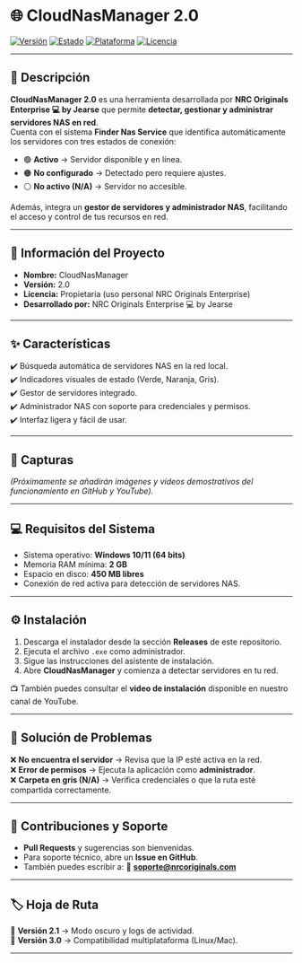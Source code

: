 # 🌐 CloudNasManager 2.0

[![Versión](https://img.shields.io/badge/version-2.0-blue.svg)](https://github.com/NRCOriginals/CloudNasManager)
[![Estado](https://img.shields.io/badge/status-Estable-brightgreen.svg)](https://github.com/NRCOriginals/CloudNasManager)
[![Plataforma](https://img.shields.io/badge/platform-Windows%20%7C%20NAS-lightgrey.svg)](https://github.com/NRCOriginals/CloudNasManager)
[![Licencia](https://img.shields.io/badge/licencia-Propietaria-red.svg)](LICENSE)

---

## 📖 Descripción
**CloudNasManager 2.0** es una herramienta desarrollada por **NRC Originals Enterprise 💻 by Jearse** que permite **detectar, gestionar y administrar servidores NAS en red**.  
Cuenta con el sistema **Finder Nas Service** que identifica automáticamente los servidores con tres estados de conexión:

- 🟢 **Activo** → Servidor disponible y en línea.  
- 🟠 **No configurado** → Detectado pero requiere ajustes.  
- ⚪ **No activo (N/A)** → Servidor no accesible.  

Además, integra un **gestor de servidores y administrador NAS**, facilitando el acceso y control de tus recursos en red.

---

## 📌 Información del Proyecto
- **Nombre:** CloudNasManager  
- **Versión:** 2.0  
- **Licencia:** Propietaria (uso personal NRC Originals Enterprise)  
- **Desarrollado por:** NRC Originals Enterprise 💻 by Jearse  

---

## ✨ Características
✔️ Búsqueda automática de servidores NAS en la red local.  
✔️ Indicadores visuales de estado (Verde, Naranja, Gris).  
✔️ Gestor de servidores integrado.  
✔️ Administrador NAS con soporte para credenciales y permisos.  
✔️ Interfaz ligera y fácil de usar.  

---

## 📸 Capturas
_(Próximamente se añadirán imágenes y vídeos demostrativos del funcionamiento en GitHub y YouTube)._  

---

## 💻 Requisitos del Sistema
- Sistema operativo: **Windows 10/11 (64 bits)**  
- Memoria RAM mínima: **2 GB**  
- Espacio en disco: **450 MB libres**  
- Conexión de red activa para detección de servidores NAS.  

---

## ⚙️ Instalación
1. Descarga el instalador desde la sección **Releases** de este repositorio.  
2. Ejecuta el archivo `.exe` como administrador.  
3. Sigue las instrucciones del asistente de instalación.  
4. Abre **CloudNasManager** y comienza a detectar servidores en tu red.  

📺 También puedes consultar el **video de instalación** disponible en nuestro canal de YouTube.  

---

## 🔧 Solución de Problemas
❌ **No encuentra el servidor** → Revisa que la IP esté activa en la red.  
❌ **Error de permisos** → Ejecuta la aplicación como **administrador**.  
❌ **Carpeta en gris (N/A)** → Verifica credenciales o que la ruta esté compartida correctamente.  

---

## 🤝 Contribuciones y Soporte
- **Pull Requests** y sugerencias son bienvenidas.  
- Para soporte técnico, abre un **Issue en GitHub**.  
- También puedes escribir a: 📩 **soporte@nrcoriginals.com**  

---

## 🏷️ Hoja de Ruta
📌 **Versión 2.1** → Modo oscuro y logs de actividad.  
📌 **Versión 3.0** → Compatibilidad multiplataforma (Linux/Mac).  

---
